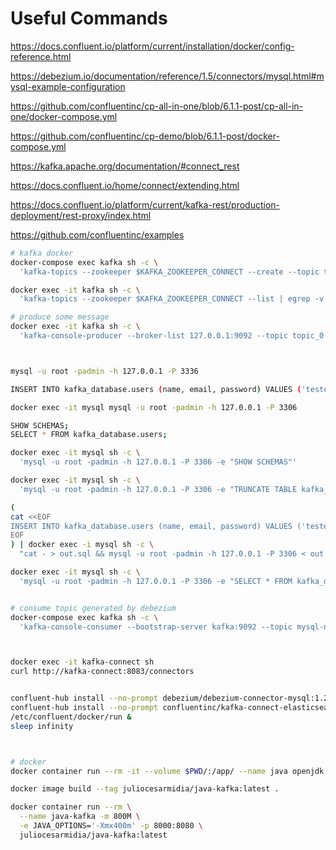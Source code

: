 # Useful Commands

<https://docs.confluent.io/platform/current/installation/docker/config-reference.html>

<https://debezium.io/documentation/reference/1.5/connectors/mysql.html#mysql-example-configuration>

<https://github.com/confluentinc/cp-all-in-one/blob/6.1.1-post/cp-all-in-one/docker-compose.yml>

<https://github.com/confluentinc/cp-demo/blob/6.1.1-post/docker-compose.yml>

<https://kafka.apache.org/documentation/#connect_rest>

<https://docs.confluent.io/home/connect/extending.html>

<https://docs.confluent.io/platform/current/kafka-rest/production-deployment/rest-proxy/index.html>

<https://github.com/confluentinc/examples>

```bash
# kafka docker
docker-compose exec kafka sh -c \
  'kafka-topics --zookeeper $KAFKA_ZOOKEEPER_CONNECT --create --topic topic_0 --partitions 1 --replication-factor 1 --if-not-exists'

docker exec -it kafka sh -c \
  'kafka-topics --zookeeper $KAFKA_ZOOKEEPER_CONNECT --list | egrep -v "^_"'

# produce some message
docker exec -it kafka sh -c \
  'kafka-console-producer --broker-list 127.0.0.1:9092 --topic topic_0'



mysql -u root -padmin -h 127.0.0.1 -P 3336

INSERT INTO kafka_database.users (name, email, password) VALUES ('teste_1000', 'teste_1000@mail.com', 'password-1000');

docker exec -it mysql mysql -u root -padmin -h 127.0.0.1 -P 3306

SHOW SCHEMAS;
SELECT * FROM kafka_database.users;

docker exec -it mysql sh -c \
  'mysql -u root -padmin -h 127.0.0.1 -P 3306 -e "SHOW SCHEMAS"'

docker exec -it mysql sh -c \
  'mysql -u root -padmin -h 127.0.0.1 -P 3306 -e "TRUNCATE TABLE kafka_database.users"'

(
cat <<EOF
INSERT INTO kafka_database.users (name, email, password) VALUES ('teste_${RANDOM}', 'teste_${RANDOM}@mail.com', 'password-${RANDOM}')
EOF
) | docker exec -i mysql sh -c \
  "cat - > out.sql && mysql -u root -padmin -h 127.0.0.1 -P 3306 < out.sql"

docker exec -it mysql sh -c \
  'mysql -u root -padmin -h 127.0.0.1 -P 3306 -e "SELECT * FROM kafka_database.users"'


# consume topic generated by debezium
docker-compose exec kafka sh -c \
  'kafka-console-consumer --bootstrap-server kafka:9092 --topic mysql-namespace.kafka_database.users'



docker exec -it kafka-connect sh
curl http://kafka-connect:8083/connectors


confluent-hub install --no-prompt debezium/debezium-connector-mysql:1.2.2
confluent-hub install --no-prompt confluentinc/kafka-connect-elasticsearch:10.0.1
/etc/confluent/docker/run &
sleep infinity



# docker
docker container run --rm -it --volume $PWD/:/app/ --name java openjdk:12 sh

docker image build --tag juliocesarmidia/java-kafka:latest .

docker container run --rm \
  --name java-kafka -m 800M \
  -e JAVA_OPTIONS='-Xmx400m' -p 8000:8080 \
  juliocesarmidia/java-kafka:latest
```
